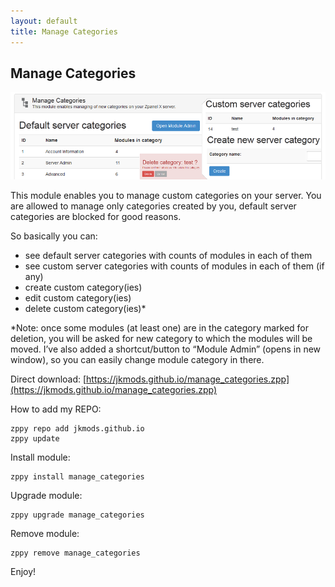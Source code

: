 ```yaml
---
layout: default
title: Manage Categories
---
```


## Manage Categories
![cpuraminfo](https://raw.githubusercontent.com/jkmods/jkmods.github.io/master/manage_categories.png)

This module enables you to manage custom categories on your server.
You are allowed to manage only categories created by you, default server categories are blocked for good reasons.

So basically you can:

- see default server categories with counts of modules in each of them
- see custom server categories with counts of modules in each of them (if any)
- create custom category(ies)
- edit custom category(ies)
- delete custom category(ies)*

*Note: once some modules (at least one) are in the category marked for deletion, you will be asked for new category to which the modules will be moved.
I’ve also added a shortcut/button to “Module Admin” (opens in new window), so you can easily change module category in there.

Direct download:
[https://jkmods.github.io/manage_categories.zpp](https://jkmods.github.io/manage_categories.zpp)

How to add my REPO:
```
zppy repo add jkmods.github.io
zppy update
```

Install module:
```
zppy install manage_categories
```

Upgrade module:
```
zppy upgrade manage_categories
```

Remove module:
```
zppy remove manage_categories
```

Enjoy!
